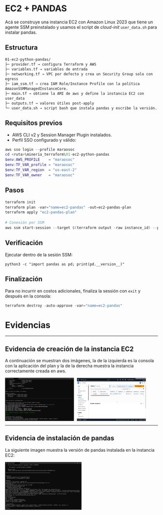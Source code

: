 # EC2 + PANDAS
Acá se construye una instancia EC2 con Amazon Linux 2023 que tiene un agente SSM preinstalado y usamos el script de _cloud-init_ `user_data.sh` para instalar pandas. 

## Estructura

```
01-ec2-python-pandas/
├─ provider.tf → configura Terraform y AWS
├─ variables.tf → variables de entrada
├─ networking.tf → VPC por defecto y crea un Security Group solo con egress
├─ iam_ssm.tf → crea IAM Role/Instance Profile con la política AmazonSSMManagedInstanceCore.
├─ main.tf → obtiene la AMI de aws y define la instancia EC2 con user_data
├─ outputs.tf → valores útiles post-apply
└─ user_data.sh → script bash que instala pandas y escribe la versión.
```

## Requisitos previos
- AWS CLI v2 y Session Manager Plugin instalados.
- Perfil SSO configurado y válido:
```powershell
aws sso login --profile maraosoc
cd <ruta>\mineria_terraform\01-ec2-python-pandas
$env:AWS_PROFILE    = "maraosoc"
$env:TF_VAR_profile = "maraosoc"
$env:TF_VAR_region  = "us-east-2"
$env:TF_VAR_owner   = "maraosoc"
```

## Pasos
```powershell
terraform init
terraform plan -var="name=ec2-pandas" -out=ec2-pandas-plan
terraform apply "ec2-pandas-plan"

# Conexión por SSM
aws ssm start-session --target $(terraform output -raw instance_id) --profile maraosoc --region us-east-2
```

## Verificación
Ejecutar dentro de la sesión SSM:
```
python3 -c "import pandas as pd; print(pd.__version__)"
```

## Finalización
Para no incurrir en costos adicionales, finaliza la sessión con `exit` y después en la consola:
```powershell
terraform destroy -auto-approve -var="name=ec2-pandas"
```

# Evidencias

---

## Evidencia de creación de la instancia EC2

A continuación se muestran dos imágenes, la de la izquierda es la consola con la aplicación del plan y la de la derecha muestra la instancia correctamente creada en aws.

<div style="display: flex; gap: 10px;">
	<img src="screenshot/Captura de pantalla 2025-10-01 083509.png" alt="EC2 Creada - consola" width="45%" />
	<img src="screenshot/Captura de pantalla 2025-10-01 083545.png" alt="EC2 Creada - aws" width="45%" />
</div>

---
## Evidencia de instalación de pandas

La siguiente imagen muestra la versión de pandas instalada en la instancia EC2:

<img src="screenshot/Captura de pantalla 2025-10-01 090332.png" alt="Versión de pandas instalada" width="50%" />
